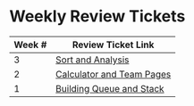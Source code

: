 # Weekly Review Tickets


| Week # | Review Ticket Link |
| ---   | ---    |
| 3 | [Sort and Analysis](https://github.com/purplebears321/Allen-Individual-Tri3/issues/3)|
| 2 | [Calculator and Team Pages](https://github.com/purplebears321/Allen-Individual-Tri3/issues/2)|
| 1 | [Building Queue and Stack](https://github.com/purplebears321/Allen-Individual-Tri3/issues/1)|
